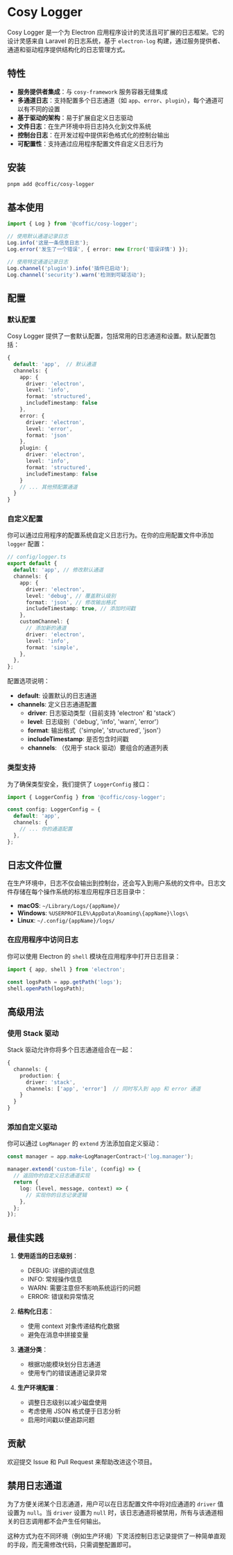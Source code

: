 # Cosy Logger

Cosy Logger 是一个为 Electron 应用程序设计的灵活且可扩展的日志框架。它的设计灵感来自 Laravel 的日志系统，基于 `electron-log` 构建，通过服务提供者、通道和驱动程序提供结构化的日志管理方式。

## 特性

- **服务提供者集成**：与 `cosy-framework` 服务容器无缝集成
- **多通道日志**：支持配置多个日志通道（如 `app`、`error`、`plugin`），每个通道可以有不同的设置
- **基于驱动的架构**：易于扩展自定义日志驱动
- **文件日志**：在生产环境中将日志持久化到文件系统
- **控制台日志**：在开发过程中提供彩色格式化的控制台输出
- **可配置性**：支持通过应用程序配置文件自定义日志行为

## 安装

```bash
pnpm add @coffic/cosy-logger
```

## 基本使用

```typescript
import { Log } from '@coffic/cosy-logger';

// 使用默认通道记录日志
Log.info('这是一条信息日志');
Log.error('发生了一个错误', { error: new Error('错误详情') });

// 使用特定通道记录日志
Log.channel('plugin').info('插件已启动');
Log.channel('security').warn('检测到可疑活动');
```

## 配置

### 默认配置

Cosy Logger 提供了一套默认配置，包括常用的日志通道和设置。默认配置包括：

```typescript
{
  default: 'app',  // 默认通道
  channels: {
    app: {
      driver: 'electron',
      level: 'info',
      format: 'structured',
      includeTimestamp: false
    },
    error: {
      driver: 'electron',
      level: 'error',
      format: 'json'
    },
    plugin: {
      driver: 'electron',
      level: 'info',
      format: 'structured',
      includeTimestamp: false
    }
    // ... 其他预配置通道
  }
}
```

### 自定义配置

你可以通过应用程序的配置系统自定义日志行为。在你的应用配置文件中添加 `logger` 配置：

```typescript
// config/logger.ts
export default {
  default: 'app', // 修改默认通道
  channels: {
    app: {
      driver: 'electron',
      level: 'debug', // 覆盖默认级别
      format: 'json', // 修改输出格式
      includeTimestamp: true, // 添加时间戳
    },
    customChannel: {
      // 添加新的通道
      driver: 'electron',
      level: 'info',
      format: 'simple',
    },
  },
};
```

配置选项说明：

- **default**: 设置默认的日志通道
- **channels**: 定义日志通道配置
  - **driver**: 日志驱动类型（目前支持 'electron' 和 'stack'）
  - **level**: 日志级别（'debug', 'info', 'warn', 'error'）
  - **format**: 输出格式（'simple', 'structured', 'json'）
  - **includeTimestamp**: 是否包含时间戳
  - **channels**: （仅用于 stack 驱动）要组合的通道列表

### 类型支持

为了确保类型安全，我们提供了 `LoggerConfig` 接口：

```typescript
import { LoggerConfig } from '@coffic/cosy-logger';

const config: LoggerConfig = {
  default: 'app',
  channels: {
    // ... 你的通道配置
  },
};
```

## 日志文件位置

在生产环境中，日志不仅会输出到控制台，还会写入到用户系统的文件中。日志文件存储在每个操作系统的标准应用程序日志目录中：

- **macOS**: `~/Library/Logs/{appName}/`
- **Windows**: `%USERPROFILE%\AppData\Roaming\{appName}\logs\`
- **Linux**: `~/.config/{appName}/logs/`

### 在应用程序中访问日志

你可以使用 Electron 的 `shell` 模块在应用程序中打开日志目录：

```typescript
import { app, shell } from 'electron';

const logsPath = app.getPath('logs');
shell.openPath(logsPath);
```

## 高级用法

### 使用 Stack 驱动

Stack 驱动允许你将多个日志通道组合在一起：

```typescript
{
  channels: {
    production: {
      driver: 'stack',
      channels: ['app', 'error']  // 同时写入到 app 和 error 通道
    }
  }
}
```

### 添加自定义驱动

你可以通过 `LogManager` 的 `extend` 方法添加自定义驱动：

```typescript
const manager = app.make<LogManagerContract>('log.manager');

manager.extend('custom-file', (config) => {
  // 返回你的自定义日志通道实现
  return {
    log: (level, message, context) => {
      // 实现你的日志记录逻辑
    },
  };
});
```

## 最佳实践

1. **使用适当的日志级别**：

   - DEBUG: 详细的调试信息
   - INFO: 常规操作信息
   - WARN: 需要注意但不影响系统运行的问题
   - ERROR: 错误和异常情况

2. **结构化日志**：

   - 使用 context 对象传递结构化数据
   - 避免在消息中拼接变量

3. **通道分类**：

   - 根据功能模块划分日志通道
   - 使用专门的错误通道记录异常

4. **生产环境配置**：
   - 调整日志级别以减少磁盘使用
   - 考虑使用 JSON 格式便于日志分析
   - 启用时间戳以便追踪问题

## 贡献

欢迎提交 Issue 和 Pull Request 来帮助改进这个项目。

## 禁用日志通道

为了方便关闭某个日志通道，用户可以在日志配置文件中将对应通道的 `driver` 值设置为 `null`。当 `driver` 设置为 `null` 时，该日志通道将被禁用，所有与该通道相关的日志调用都不会产生任何输出。

这种方式为在不同环境（例如生产环境）下灵活控制日志记录提供了一种简单直观的手段，而无需修改代码，只需调整配置即可。
